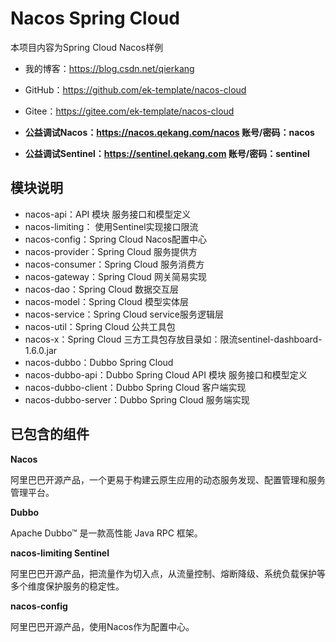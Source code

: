 # Nacos Spring Cloud

本项目内容为Spring Cloud Nacos样例
- 我的博客：https://blog.csdn.net/qierkang
- GitHub：https://github.com/ek-template/nacos-cloud
- Gitee：https://gitee.com/ek-template/nacos-cloud

- **公益调试Nacos：https://nacos.qekang.com/nacos 账号/密码：nacos**
- **公益调试Sentinel：https://sentinel.qekang.com 账号/密码：sentinel**

## 模块说明

- nacos-api：API 模块 服务接口和模型定义
- nacos-limiting： 使用Sentinel实现接口限流
- nacos-config：Spring Cloud Nacos配置中心
- nacos-provider：Spring Cloud 服务提供方
- nacos-consumer：Spring Cloud 服务消费方
- nacos-gateway：Spring Cloud 网关简易实现
- nacos-dao：Spring Cloud 数据交互层
- nacos-model：Spring Cloud 模型实体层
- nacos-service：Spring Cloud service服务逻辑层
- nacos-util：Spring Cloud 公共工具包
- nacos-x：Spring Cloud 三方工具包存放目录如：限流sentinel-dashboard-1.6.0.jar
- nacos-dubbo：Dubbo Spring Cloud
- nacos-dubbo-api：Dubbo Spring Cloud API 模块 服务接口和模型定义
- nacos-dubbo-client：Dubbo Spring Cloud 客户端实现
- nacos-dubbo-server：Dubbo Spring Cloud 服务端实现


## 已包含的组件

**Nacos**

阿里巴巴开源产品，一个更易于构建云原生应用的动态服务发现、配置管理和服务管理平台。

**Dubbo**

Apache Dubbo™ 是一款高性能 Java RPC 框架。

**nacos-limiting Sentinel**

阿里巴巴开源产品，把流量作为切入点，从流量控制、熔断降级、系统负载保护等多个维度保护服务的稳定性。

**nacos-config**

阿里巴巴开源产品，使用Nacos作为配置中心。